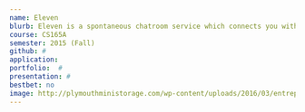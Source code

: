 ```yaml
---
name: Eleven
blurb: Eleven is a spontaneous chatroom service which connects you with others based on their interests. Discussion groups are fluid and temporary, letting you mingle for as long ­ or short ­ as you like.
course: CS165A
semester: 2015 (Fall)
github: #
application:
portfolio:  #
presentation: #
bestbet: no
image: http://plymouthministorage.com/wp-content/uploads/2016/03/entrepreneurship-logo-entre1.jpg
---
```

